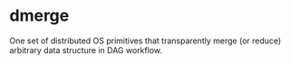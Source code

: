 # dmerge

One set of distributed OS primitives that transparently merge (or reduce) arbitrary data structure in DAG workflow.